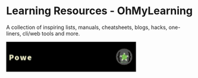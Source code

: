 # Learning Resources - OhMyLearning
A collection of inspiring lists, manuals, cheatsheets, blogs, hacks, one-liners, cli/web tools and more.

![AltImg](./assets/powered.gif)
